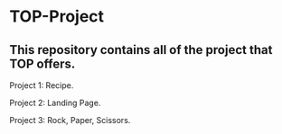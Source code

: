 # TOP-Project

This repository contains all of the project that TOP offers.
-----------
Project 1: Recipe.

Project 2: Landing Page.

Project 3: Rock, Paper, Scissors.